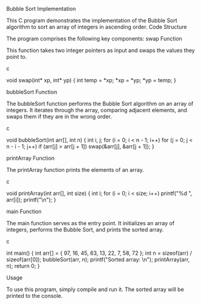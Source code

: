 Bubble Sort Implementation

This C program demonstrates the implementation of the Bubble Sort algorithm to sort an array of integers in ascending order.
Code Structure

The program comprises the following key components:
swap Function

This function takes two integer pointers as input and swaps the values they point to.

c

void swap(int* xp, int* yp)
{
    int temp = *xp;
    *xp = *yp;
    *yp = temp;
}

bubbleSort Function

The bubbleSort function performs the Bubble Sort algorithm on an array of integers. It iterates through the array, comparing adjacent elements, and swaps them if they are in the wrong order.

c

void bubbleSort(int arr[], int n)
{
    int i, j;
    for (i = 0; i < n - 1; i++)
        for (j = 0; j < n - i - 1; j++)
            if (arr[j] > arr[j + 1])
                swap(&arr[j], &arr[j + 1]);
}

printArray Function

The printArray function prints the elements of an array.

c

void printArray(int arr[], int size)
{
    int i;
    for (i = 0; i < size; i++)
        printf("%d ", arr[i]);
    printf("\n");
}

main Function

The main function serves as the entry point. It initializes an array of integers, performs the Bubble Sort, and prints the sorted array.

c

int main()
{
    int arr[] = { 97, 16, 45, 63, 13, 22, 7, 58, 72 };
    int n = sizeof(arr) / sizeof(arr[0]);
    bubbleSort(arr, n);
    printf("Sorted array: \n");
    printArray(arr, n);
    return 0;
}

Usage

To use this program, simply compile and run it. The sorted array will be printed to the console.
